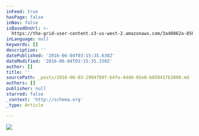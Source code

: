 ```yaml
---
inFeed: true
hasPage: false
inNav: false
isBasedOnUrl: >-
  https://the-grid-user-content.s3-us-west-2.amazonaws.com/3a40862a-8509-490c-8efa-80f8b2828b45.jpg
inLanguage: null
keywords: []
description: ''
datePublished: '2016-06-04T03:15:35.638Z'
dateModified: '2016-06-04T03:15:35.330Z'
author: []
title: ''
sourcePath: _posts/2016-06-03-2994f89f-b4fe-44d0-85e0-b850417b3800.md
authors: []
publisher: null
starred: false
_context: 'http://schema.org'
_type: Article

---
```

![](https://the-grid-user-content.s3-us-west-2.amazonaws.com/3a40862a-8509-490c-8efa-80f8b2828b45.jpg)